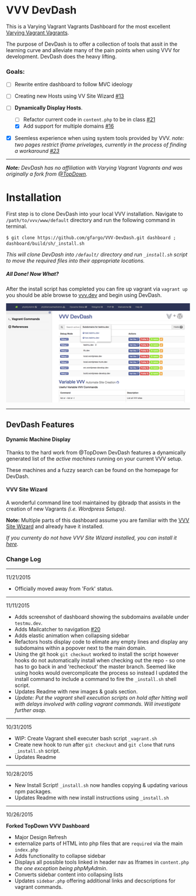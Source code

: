# VVV DevDash

This is a Varying Vagrant Vagrants Dashboard for the most excellent [Varying Vagrant Vagrants](https://github.com/Varying-Vagrant-Vagrants/VVV).

The purpose of DevDash is to offer a collection of tools that assit in the learning curve and alleviate many of the pain points when using VVV for development.  DevDash does the heavy lifting.

### Goals:
 - [ ] Rewrite entire dashboard to follow MVC ideology
 - [ ] Creating new Hosts using VV Site Wizard [#13](https://github.com/GFargo/VVV-DevDash/issues/13)
 - [ ] **Dynamically Display Hosts**.
   - [ ] Refactor current code in `content.php` to be in class [#21](https://github.com/GFargo/VVV-DevDash/issues/21)
   - [x] Add support for multiple domains [#16](https://github.com/GFargo/VVV-DevDash/issues/16) 
 - [x] Seemless experience when using system tools provided by VVV. _note: two pages restrict iframe privelages, currently in the process of finding a workaround [#23](https://github.com/GFargo/VVV-DevDash/issues/23)_



---
_**Note:** DevDash has no affiliation with Varying Vagrant Vagrants and was originally a fork from [@TopDown](https://github.com/topdown/VVV-Dashboard)._



# Installation

First step is to clone DevDash into your local VVV installation.  Navigate to `/path/to/vvv/www/default` directory and run the following command in terminal.

```
$ git clone https://github.com/gfargo/VVV-DevDash.git dashboard ; dashboard/build/sh/_install.sh
```

_This will clone DevDash into `/default/` directory and run `_install.sh` script to move the required files into their appropriate locations._

##### All Done! Now What?

After the install script has completed you can fire up vagrant via `vagrant up` you should be able browse to [vvv.dev](http://vvv.dev) and begin using DevDash.

![image](https://raw.githubusercontent.com/gfargo/VVV-DevDash/master/screenshot.png)

---


## DevDash Features

#### Dynamic Machine Display

Thanks to the hard work from @TopDown DevDash features a dynamically generated list of the _active machines_ running on your current VVV setup.  

These machines and a fuzzy search can be found on the homepage for DevDash.


#### VVV Site Wizard


A wonderful command line tool maintained by @bradp that assists in the creation of new Vagrants _(i.e. Wordpress Setups)_.

**Note:** Multiple parts of this dashboard assume you are familiar with the [VVV Site Wizard](https://github.com/aliso/vvv-site-wizard) and already have it installed. 

_If you currenty do not have VVV Site Wizard installed, you can install it [here](https://github.com/bradp/vv#installation)._



### Change Log

---
11/21/2015

 * Officially moved away from 'Fork' status.


---
11/11/2015

 * Adds screenshot of dashboard showing the subdomains available under `testmu.dev`.
 * Adds Mailcatcher to navigation [#20](https://github.com/GFargo/VVV-DevDash/issues/20)
 * Adds elastic animation when collapsing sidebar
 * Refactors hosts display code to elimate any empty lines and display any subdomains within a popover next to the main domain.
 * Using the git hook `git checkout` worked to install the script however hooks do not automatically install when checking out the repo - so one has to go back in and 'recheckout' the master branch.  Seemed like using hooks would overcomplicate the process so instead I updated the install command to include a command to fire the `_install.sh` shell script.
 * Updates Readme with new images & goals section.
 * _Update: Put the vagrant shell execution scripts on hold after hitting wall with delays involved with calling vagrant commands.  Will investigate further asap._


---
10/31/2015

 * WIP: Create Vagrant shell executer bash script `_vagrant.sh`
 * Create new hook to run after `git checkout` and `git clone` that runs `_install.sh` script.
 * Updates Readme


---
10/28/2015

 * New Install Script! `_install.sh` now handles copying & updating various npm packages.
 * Updates Readme with new install instructions using `_install.sh`




---
10/26/2015

**Forked TopDown VVV Dashboard**

* Major Design Refresh
* externalize parts of HTML into php files that are `required` via the main `index.php`
* Adds functionality to collapse sidebar
* Displays all possible tools linked in header nav as Iframes in `content.php`  _the one exception being phpMyAdmin_.
* Converts sidebar content into collapsing lists
* Updates `sidebar.php` offering additional links and decscriptions for vagrant commands.